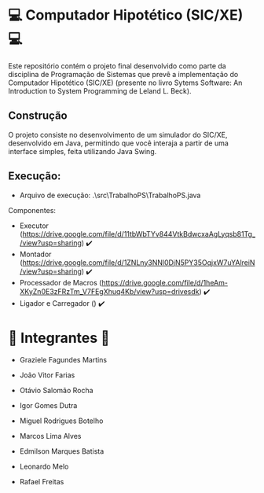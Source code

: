 # 💻 **Computador Hipotético (SIC/XE)** 💻
Este repositório contém o projeto final desenvolvido como parte da disciplina de Programação de Sistemas que prevê a implementação do Computador Hipotético (SIC/XE) (presente no livro Sytems Software: An Introduction to System Programming de Leland L. Beck).

## Construção
O projeto consiste no desenvolvimento de um simulador do SIC/XE, desenvolvido em Java, permitindo que você interaja a partir de uma interface simples, feita utilizando Java Swing.

## Execução:
- Arquivo de execução: .\src\TrabalhoPS\TrabalhoPS.java

Componentes:
- Executor (https://drive.google.com/file/d/11tbWbTYv844VtkBdwcxaAgLyqsb81Tg_/view?usp=sharing) ✔️
- Montador (https://drive.google.com/file/d/1ZNLny3NNl0DjN5PY35OqjxW7uYAlreiN/view?usp=sharing) ✔️
- Processador de Macros (https://drive.google.com/file/d/1heAm-XKyZn0E3zFRzTm_V7FEgXhuq4Kb/view?usp=drivesdk) ✔️
- Ligador e Carregador () ✔️

# 👥 **Integrantes** 👥

- Graziele Fagundes Martins

- João Vitor Farias

- Otávio Salomão Rocha

- Igor Gomes Dutra

- Miguel Rodrigues Botelho

- Marcos Lima Alves

- Edmilson Marques Batista

- Leonardo Melo
  
- Rafael Freitas
